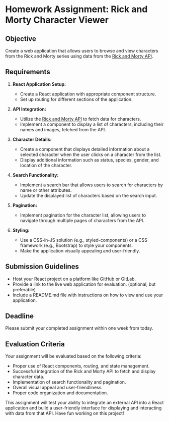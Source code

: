 # Homework Assignment: Rick and Morty Character Viewer

## Objective
Create a web application that allows users to browse and view characters from the Rick and Morty series using data from the [Rick and Morty API](https://rickandmortyapi.com/).

## Requirements

1. **React Application Setup:**
   - Create a React application with appropriate component structure.
   - Set up routing for different sections of the application.

2. **API Integration:**
   - Utilize the [Rick and Morty API](https://rickandmortyapi.com/) to fetch data for characters.
   - Implement a component to display a list of characters, including their names and images, fetched from the API.

3. **Character Details:**
   - Create a component that displays detailed information about a selected character when the user clicks on a character from the list.
   - Display additional information such as status, species, gender, and location of the character.

4. **Search Functionality:**
   - Implement a search bar that allows users to search for characters by name or other attributes.
   - Update the displayed list of characters based on the search input.

5. **Pagination:**
   - Implement pagination for the character list, allowing users to navigate through multiple pages of characters from the API.

6. **Styling:**
   - Use a CSS-in-JS solution (e.g., styled-components) or a CSS framework (e.g., Bootstrap) to style your components.
   - Make the application visually appealing and user-friendly.

## Submission Guidelines
- Host your React project on a platform like GitHub or GitLab.
- Provide a link to the live web application for evaluation. (optional, but preferable)
- Include a README.md file with instructions on how to view and use your application.

## Deadline
Please submit your completed assignment within one week from today.

## Evaluation Criteria
Your assignment will be evaluated based on the following criteria:
- Proper use of React components, routing, and state management.
- Successful integration of the Rick and Morty API to fetch and display character data.
- Implementation of search functionality and pagination.
- Overall visual appeal and user-friendliness.
- Proper code organization and documentation.

This assignment will test your ability to integrate an external API into a React application and build a user-friendly interface for displaying and interacting with data from that API. Have fun working on this project!
